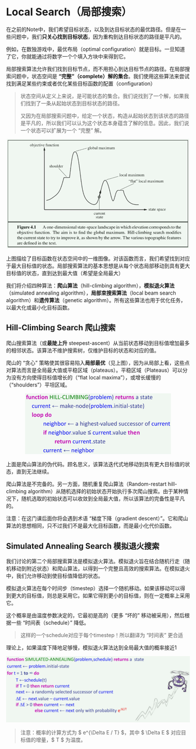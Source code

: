 # Local Search（局部搜索）

在之前的Note中，我们希望目标状态，以及到达目标状态的最优路径。但是在一些问题中，我们**只关心找到目标状态**，因为重构到达目标状态的路径是平凡的。

例如，在数独游戏中，最优布局（optimal configuration）就是目标。一旦知道了它，你就能通过将数字一个个填入方块中来得到它。

局部搜索算法允许我们找到目标节点，而不用担心到达目标节点的路径。在局部搜索问题中，状态空间是 **“完整”（complete）解的集合**。我们使用这些算法来尝试找到满足某些约束或者优化某些目标函数的配置（configuration）

> 状态空间从定义上来说，是可能状态的集合。我们说找到了一个解，如果我们找到了一条从起始状态到目标状态的路径。
>
> 又因为在局部搜索问题中，给定一个状态，构造从起始状态到该状态的路径是平凡的，所以我们可以认为这个状态本身蕴含了解的信息。因此，我们说一个状态可以扩展为一个 “完整” 解。

<center><img src="./pic/Local_Search_Example.png" width=500></center>

上图描绘了目标函数在状态空间中的一维图像。对该函数而言，我们希望找到对应于最大目标值的状态。局部搜索算法的基本思想是从每个状态局部移动到具有更大目标值的状态，直到达到最大值（希望是全局最大）

我们将介绍四种算法：**爬山算法**（hill-climbing algorithm），**模拟退火算法**（simulated annealing algorithm），**局部束搜索算法**（local beam search algorithm）和**遗传算法**（genetic algorithm）。所有这些算法也用于优化任务，以最大化或最小化目标函数。

## Hill-Climbing Search 爬山搜索

爬山搜索算法（或**最陡上升** steepest-ascent）从当前状态移动到目标值增加最多的相邻状态。该算法不维护搜索树，仅维护目标的状态和对应的值。

爬山的 “贪心” 策略使其很容易陷入**局部最优**（见上图），因为从局部上看，这些点对算法而言是全局最大值或平稳区域（plateaus）。平稳区域（Plateaus）可以分为没有方向使得目标值增长的（“flat local maxima”），或增长缓慢的（“shoulders”）平坦区域。

<center><img src="./pic/pseudocode_hill_climbing.png" width=400></center>

上面是爬山算法的伪代码。顾名思义，该算法迭代式地移动到具有更大目标值的状态，直到无法继续。

爬山算法是不完备的。另一方面，随机重复爬山算法（Random-restart hill-climbing algorithm）从随机选择的初始状态开始执行多次爬山搜索。由于某种情况下，随机选取的初始状态可以收敛到全局最大值，所以该算法的完备性是平凡的。

注意：在这门课后面你将会遇到术语 “梯度下降（gradient descent）”。它和爬山算法的思想相同，只不过我们不是最大化目标函数，而是最小化代价函数。

## Simulated Annealing Search 模拟退火搜索

我们讨论的第二个局部搜索算法是模拟退火算法。模拟退火旨在结合随机行走（随机移动到附近状态）和爬山算法，以得到一个完整且高效的搜索算法。在模拟退火中，我们允许移动到使目标值降低的状态。

模拟退火算法在每个时间步（timestep）选择一个随机移动。如果该移动可以得到更大的目标值，则总是采用它。如果它得到更小的目标值，则在一定概率上采用它。

这个概率是由温度参数决定的，它最初是高的（更多 “坏的” 移动被采用），然后根据一些 “时间表（schedule）” 降低。

> 这样的一个schedule对应于每个timestep！所以翻译为 “时间表” 更合适

理论上，如果温度下降地足够慢，模拟退火算法达到全局最大值的概率接近1

<center><img src="./pic/pseudocode_simulated_annealing.png" width=550></center>

> 注意：概率的计算方式为 $ e^{\Delta E / T} $，其中 $ \Delta E $ 对应目标值的增量，$ T $ 为温度。
